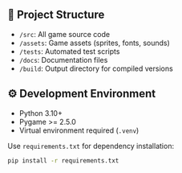 ## 📁 Project Structure

- `/src`: All game source code
- `/assets`: Game assets (sprites, fonts, sounds)
- `/tests`: Automated test scripts
- `/docs`: Documentation files
- `/build`: Output directory for compiled versions

## ⚙️ Development Environment

- Python 3.10+
- Pygame >= 2.5.0
- Virtual environment required (`.venv`)

Use `requirements.txt` for dependency installation:

```bash
pip install -r requirements.txt

